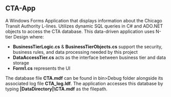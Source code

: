 ## CTA-App
A Windows Forms Application that displays information about the Chicago Transit Authority L-lines. Utilizes dynamic SQL queries in C# and ADO.NET objects to access the CTA database.
This data-driven application uses N-tier Design where:
*  **BusinessTierLogic.cs** &  **BusinessTierObjects.cs** support the security, business rules, and data processing needed by this project
*  **DataAccessTier.cs** acts as the interface between business tier and data storage
*  **Form1.cs** represents the UI

The database file **CTA.mdf** can be found in bin>Debug folder alongside its associated log file **CTA_log.ldf**. The application accesses this database by typing **|DataDirectory|\CTA.mdf** as the filepath.
